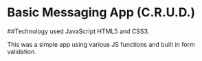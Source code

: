 # Basic Messaging App (C.R.U.D.)

##Technology used JavaScript HTML5 and CSS3.

This was a simple app using various JS functions and built in form validation. 
